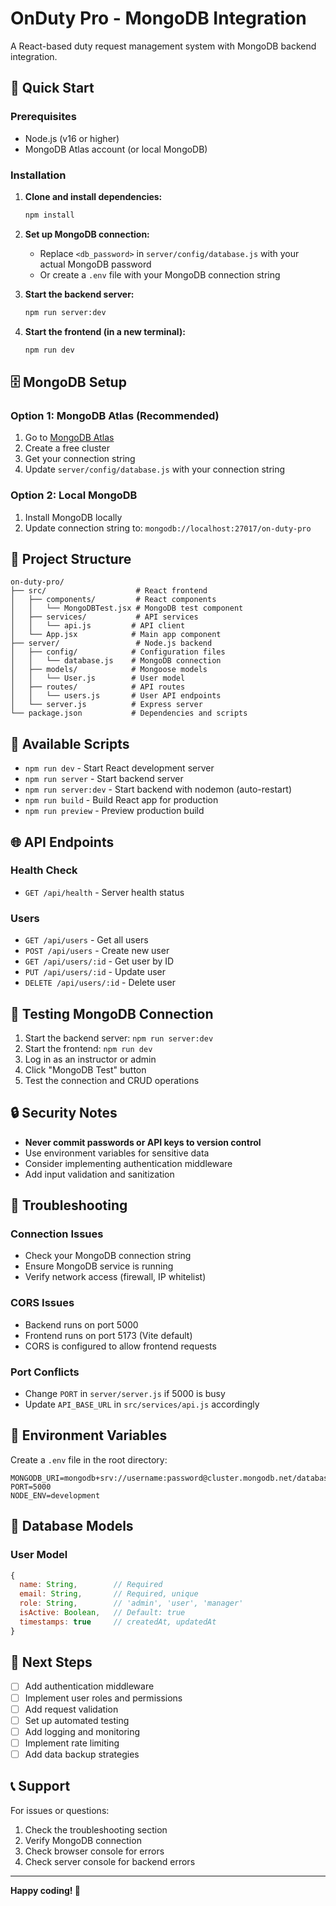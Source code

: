 # OnDuty Pro - MongoDB Integration

A React-based duty request management system with MongoDB backend integration.

## 🚀 Quick Start

### Prerequisites
- Node.js (v16 or higher)
- MongoDB Atlas account (or local MongoDB)

### Installation

1. **Clone and install dependencies:**
   ```bash
   npm install
   ```

2. **Set up MongoDB connection:**
   - Replace `<db_password>` in `server/config/database.js` with your actual MongoDB password
   - Or create a `.env` file with your MongoDB connection string

3. **Start the backend server:**
   ```bash
   npm run server:dev
   ```

4. **Start the frontend (in a new terminal):**
   ```bash
   npm run dev
   ```

## 🗄️ MongoDB Setup

### Option 1: MongoDB Atlas (Recommended)
1. Go to [MongoDB Atlas](https://www.mongodb.com/atlas)
2. Create a free cluster
3. Get your connection string
4. Update `server/config/database.js` with your connection string

### Option 2: Local MongoDB
1. Install MongoDB locally
2. Update connection string to: `mongodb://localhost:27017/on-duty-pro`

## 📁 Project Structure

```
on-duty-pro/
├── src/                    # React frontend
│   ├── components/         # React components
│   │   └── MongoDBTest.jsx # MongoDB test component
│   ├── services/           # API services
│   │   └── api.js         # API client
│   └── App.jsx            # Main app component
├── server/                 # Node.js backend
│   ├── config/            # Configuration files
│   │   └── database.js    # MongoDB connection
│   ├── models/            # Mongoose models
│   │   └── User.js        # User model
│   ├── routes/            # API routes
│   │   └── users.js       # User API endpoints
│   └── server.js          # Express server
└── package.json           # Dependencies and scripts
```

## 🔧 Available Scripts

- `npm run dev` - Start React development server
- `npm run server` - Start backend server
- `npm run server:dev` - Start backend with nodemon (auto-restart)
- `npm run build` - Build React app for production
- `npm run preview` - Preview production build

## 🌐 API Endpoints

### Health Check
- `GET /api/health` - Server health status

### Users
- `GET /api/users` - Get all users
- `POST /api/users` - Create new user
- `GET /api/users/:id` - Get user by ID
- `PUT /api/users/:id` - Update user
- `DELETE /api/users/:id` - Delete user

## 🧪 Testing MongoDB Connection

1. Start the backend server: `npm run server:dev`
2. Start the frontend: `npm run dev`
3. Log in as an instructor or admin
4. Click "MongoDB Test" button
5. Test the connection and CRUD operations

## 🔒 Security Notes

- **Never commit passwords or API keys to version control**
- Use environment variables for sensitive data
- Consider implementing authentication middleware
- Add input validation and sanitization

## 🚨 Troubleshooting

### Connection Issues
- Check your MongoDB connection string
- Ensure MongoDB service is running
- Verify network access (firewall, IP whitelist)

### CORS Issues
- Backend runs on port 5000
- Frontend runs on port 5173 (Vite default)
- CORS is configured to allow frontend requests

### Port Conflicts
- Change `PORT` in `server/server.js` if 5000 is busy
- Update `API_BASE_URL` in `src/services/api.js` accordingly

## 📝 Environment Variables

Create a `.env` file in the root directory:

```env
MONGODB_URI=mongodb+srv://username:password@cluster.mongodb.net/database
PORT=5000
NODE_ENV=development
```

## 🔄 Database Models

### User Model
```javascript
{
  name: String,        // Required
  email: String,       // Required, unique
  role: String,        // 'admin', 'user', 'manager'
  isActive: Boolean,   // Default: true
  timestamps: true     // createdAt, updatedAt
}
```

## 🎯 Next Steps

- [ ] Add authentication middleware
- [ ] Implement user roles and permissions
- [ ] Add request validation
- [ ] Set up automated testing
- [ ] Add logging and monitoring
- [ ] Implement rate limiting
- [ ] Add data backup strategies

## 📞 Support

For issues or questions:
1. Check the troubleshooting section
2. Verify MongoDB connection
3. Check browser console for errors
4. Check server console for backend errors

---

**Happy coding! 🎉**
